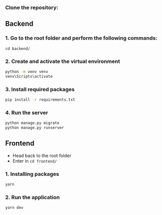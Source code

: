 ### Clone the repository:

## Backend

### 1. Go to the root folder and perform the following commands:

`cd backend/`

### 2. Create and activate the virtual environment

```bash
python -m venv venv
venv\Scripts\activate
```

### 3. Install required packages

```bash
pip install -r requirements.txt
```

### 4. Run the server

```bash
python manage.py migrate
python manage.py runserver
```

## Frontend

- Head back to the root folder
- Enter in `cd frontend/`

### 1. Installing packages

```bash
yarn
```

### 2. Run the application

```bash
yarn dev
```

